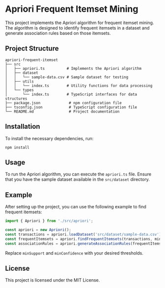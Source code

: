 # Apriori Frequent Itemset Mining

This project implements the Apriori algorithm for frequent itemset mining. The algorithm is designed to identify frequent itemsets in a dataset and generate association rules based on those itemsets.

## Project Structure

```
apriori-frequent-itemset
├── src
│   ├── apriori.ts          # Implements the Apriori algorithm
│   ├── dataset
│   │   └── sample-data.csv # Sample dataset for testing
│   ├── utils
│   │   └── index.ts        # Utility functions for data processing
│   └── types
│       └── index.ts        # TypeScript interfaces for data structures
├── package.json             # npm configuration file
├── tsconfig.json            # TypeScript configuration file
└── README.md                # Project documentation
```

## Installation

To install the necessary dependencies, run:

```
npm install
```

## Usage

To run the Apriori algorithm, you can execute the `apriori.ts` file. Ensure that you have the sample dataset available in the `src/dataset` directory.

## Example

After setting up the project, you can use the following example to find frequent itemsets:

```typescript
import { Apriori } from './src/apriori';

const apriori = new Apriori();
const transactions = apriori.loadDataset('src/dataset/sample-data.csv');
const frequentItemsets = apriori.findFrequentItemsets(transactions, minSupport);
const associationRules = apriori.generateAssociationRules(frequentItemsets, minConfidence);
```

Replace `minSupport` and `minConfidence` with your desired thresholds.

## License

This project is licensed under the MIT License.